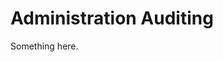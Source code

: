 [title]: # (Administration Auditing)
[tags]: # (XXX)
[priority]: # (10)

# Administration Auditing
Something here.
